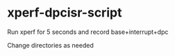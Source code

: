 # xperf-dpcisr-script
Run xperf for 5 seconds and record base+interrupt+dpc

Change directories as needed
